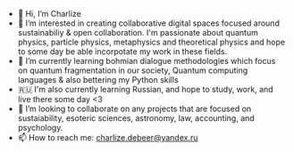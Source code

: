 - 👋 Hi, I’m Charlize
- 👀 I’m interested in creating collaborative digital spaces focused around sustainabiliy & open collaboration. 
     I'm passionate about quantum physics, particle physics, metaphysics and theoretical physics and hope to some day be able incorpotate my work in these fields.
- 🌱 I’m currently learning bohmian dialogue methodologies which focus on quantum fragmentation in our society, Quantum computing languages & also bettering my Python skills
- 🇷🇺 I'm also currently learning Russian, and hope to study, work, and live there some day <3 
- 💞️ I’m looking to collaborate on any projects that are focused on sustaiability, esoteric sciences, astronomy, law, accounting, and psychology. 
- 📫 How to reach me: charlize.debeer@yandex.ru

<!---
chardebeer/chardebeer is a ✨ special ✨ repository because its `README.md` (this file) appears on your GitHub profile.
You can click the Preview link to take a look at your changes.
--->
